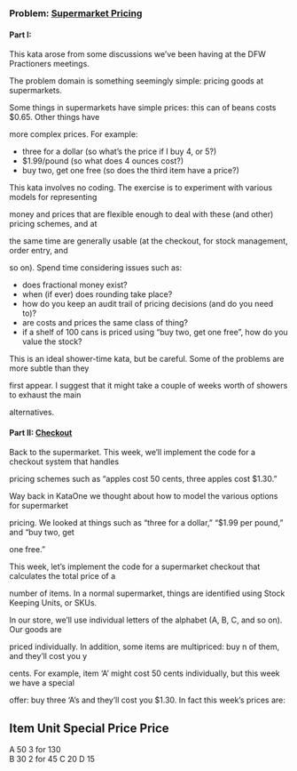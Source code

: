 ### Problem: [Supermarket Pricing](http://codekata.com/kata/kata01-supermarket-pricing/)

#### Part I:

This kata arose from some discussions we’ve been having at the DFW Practioners meetings. 

The problem domain is something seemingly simple: pricing goods at supermarkets.

Some things in supermarkets have simple prices: this can of beans costs $0.65. Other things have
 
more complex prices. For example:

* three for a dollar (so what’s the price if I buy 4, or 5?)
* $1.99/pound (so what does 4 ounces cost?)
* buy two, get one free (so does the third item have a price?)

This kata involves no coding. The exercise is to experiment with various models for representing 

money and prices that are flexible enough to deal with these (and other) pricing schemes, and at 

the same time are generally usable (at the checkout, for stock management, order entry, and 

so on). Spend time considering issues such as:

* does fractional money exist?
* when (if ever) does rounding take place?
* how do you keep an audit trail of pricing decisions (and do you need to)?
* are costs and prices the same class of thing?
* if a shelf of 100 cans is priced using “buy two, get one free”, how do you value the stock?

This is an ideal shower-time kata, but be careful. Some of the problems are more subtle than they 

first appear. I suggest that it might take a couple of weeks worth of showers to exhaust the main 

alternatives.

#### Part II: [Checkout](http://codekata.com/kata/kata09-back-to-the-checkout/)

Back to the supermarket. This week, we’ll implement the code for a checkout system that handles 

pricing schemes such as “apples cost 50 cents, three apples cost $1.30.”

Way back in KataOne we thought about how to model the various options for supermarket 

pricing. We looked at things such as “three for a dollar,” “$1.99 per pound,” and “buy two, get 

one free.”

This week, let’s implement the code for a supermarket checkout that calculates the total price of a 

number of items. In a normal supermarket, things are identified using Stock Keeping Units, or SKUs. 

In our store, we’ll use individual letters of the alphabet (A, B, C, and so on). Our goods are 

priced individually. In addition, some items are multipriced: buy n of them, and they’ll cost you y 

cents. For example, item ‘A’ might cost 50 cents individually, but this week we have a special 

offer: buy three ‘A’s and they’ll cost you $1.30. In fact this week’s prices are:

Item   Unit      Special
       Price     Price
--------------------------     
A      50        3 for 130  
B      30        2 for 45
C      20
D      15